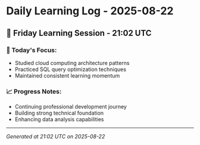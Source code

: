 # Daily Learning Log - 2025-08-22

## 📅 Friday Learning Session - 21:02 UTC

### 🎯 Today's Focus:
- Studied cloud computing architecture patterns
- Practiced SQL query optimization techniques
- Maintained consistent learning momentum

### 📈 Progress Notes:
- Continuing professional development journey
- Building strong technical foundation
- Enhancing data analysis capabilities

---
*Generated at 21:02 UTC on 2025-08-22*
